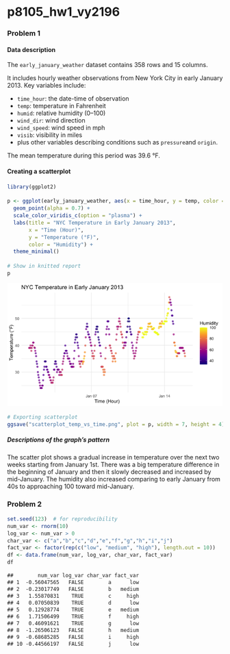 p8105_hw1_vy2196
================

### Problem 1

#### Data description

The `early_january_weather` dataset contains 358 rows and 15 columns.

It includes hourly weather observations from New York City in early
January 2013. Key variables include:

- `time_hour`: the date-time of observation  
- `temp`: temperature in Fahrenheit  
- `humid`: relative humidity (0–100)  
- `wind_dir`: wind direction
- `wind_speed`: wind speed in mph  
- `visib`: visibility in miles  
- plus other variables describing conditions such as `pressure`and
  `origin`.

The mean temperature during this period was 39.6 °F.

#### Creating a scatterplot

``` r
library(ggplot2)

p <- ggplot(early_january_weather, aes(x = time_hour, y = temp, color = humid)) +
  geom_point(alpha = 0.7) +
  scale_color_viridis_c(option = "plasma") +
  labs(title = "NYC Temperature in Early January 2013",
       x = "Time (Hour)",
       y = "Temperature (°F)",
       color = "Humidity") +
  theme_minimal()

# Show in knitted report
p
```

![](p8105_hw1_vy2196_files/figure-gfm/scatterplot-1.png)<!-- -->

``` r
# Exporting scatterplot
ggsave("scatterplot_temp_vs_time.png", plot = p, width = 7, height = 4)
```

##### Descriptions of the graph’s pattern

The scatter plot shows a gradual increase in temperature over the next
two weeks starting from January 1st. There was a big temperature
difference in the beginning of January and then it slowly decreased and
increased by mid-January. The humidity also increased comparing to early
January from 40s to approaching 100 toward mid-January.

### Problem 2

``` r
set.seed(123)  # for reproducibility
num_var <- rnorm(10)
log_var <- num_var > 0
char_var <- c("a","b","c","d","e","f","g","h","i","j")
fact_var <- factor(rep(c("low", "medium", "high"), length.out = 10))
df <- data.frame(num_var, log_var, char_var, fact_var)
df
```

    ##        num_var log_var char_var fact_var
    ## 1  -0.56047565   FALSE        a      low
    ## 2  -0.23017749   FALSE        b   medium
    ## 3   1.55870831    TRUE        c     high
    ## 4   0.07050839    TRUE        d      low
    ## 5   0.12928774    TRUE        e   medium
    ## 6   1.71506499    TRUE        f     high
    ## 7   0.46091621    TRUE        g      low
    ## 8  -1.26506123   FALSE        h   medium
    ## 9  -0.68685285   FALSE        i     high
    ## 10 -0.44566197   FALSE        j      low
